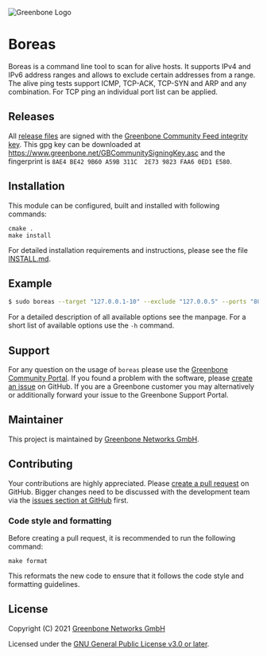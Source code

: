 ![Greenbone Logo](https://www.greenbone.net/wp-content/uploads/gb_logo_resilience_horizontal.png)

# Boreas

Boreas is a command line tool to scan for alive hosts. It supports IPv4 and IPv6 address ranges and allows to exclude certain addresses from a range. The alive ping tests support ICMP, TCP-ACK, TCP-SYN and ARP and any combination. For TCP ping an individual port list can be applied.

## Releases

All [release files](https://github.com/greenbone/boreas/releases) are signed with
the [Greenbone Community Feed integrity key](https://community.greenbone.net/t/gcf-managing-the-digital-signatures/101).
This gpg key can be downloaded at https://www.greenbone.net/GBCommunitySigningKey.asc
and the fingerprint is `8AE4 BE42 9B60 A59B 311C  2E73 9823 FAA6 0ED1 E580`.

## Installation

This module can be configured, built and installed with following commands:

    cmake .
    make install

For detailed installation requirements and instructions, please see the file
[INSTALL.md](INSTALL.md).

## Example

```bash
$ sudo boreas --target "127.0.0.1-10" --exclude "127.0.0.5" --ports "80" --icmp --tcp-ack
```

For a detailed description of all available options see the manpage.
For a short list of available options use the `-h` command.

## Support

For any question on the usage of `boreas` please use the [Greenbone
Community Portal](https://community.greenbone.net/c/gse). If you found a problem
with the software, please [create an
issue](https://github.com/greenbone/boreas/issues) on GitHub. If you
are a Greenbone customer you may alternatively or additionally forward your
issue to the Greenbone Support Portal.

## Maintainer

This project is maintained by [Greenbone Networks GmbH](https://www.greenbone.net/).

## Contributing

Your contributions are highly appreciated. Please [create a pull
request](https://github.com/greenbone/boreas/pulls) on GitHub. Bigger
changes need to be discussed with the development team via the [issues section
at GitHub](https://github.com/greenbone/boreas/issues) first.

### Code style and formatting

Before creating a pull request, it is recommended to run the following command:

    make format

This reformats the new code to ensure that it follows the code style and
formatting guidelines.

## License

Copyright (C) 2021 [Greenbone Networks GmbH](https://www.greenbone.net/)

Licensed under the [GNU General Public License v3.0 or later](LICENSE).
